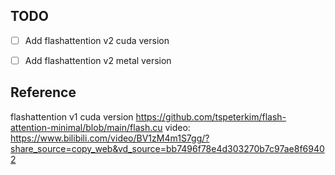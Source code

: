## TODO

- [ ] Add flashattention v2 cuda version
- [ ] Add flashattention v2 metal version 



## Reference

flashattention v1 cuda version  https://github.com/tspeterkim/flash-attention-minimal/blob/main/flash.cu    video:  https://www.bilibili.com/video/BV1zM4m1S7gg/?share_source=copy_web&vd_source=bb7496f78e4d303270b7c97ae8f69402 

